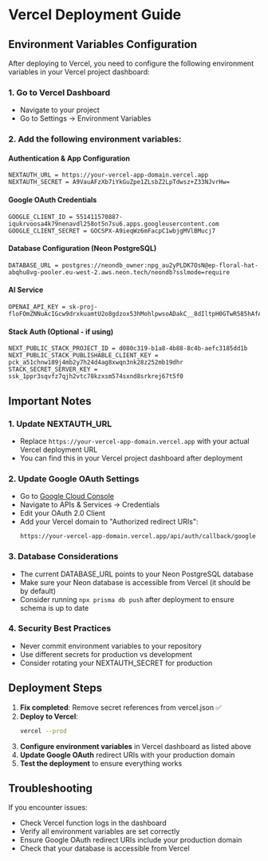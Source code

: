# Vercel Deployment Guide

## Environment Variables Configuration

After deploying to Vercel, you need to configure the following environment variables in your Vercel project dashboard:

### 1. Go to Vercel Dashboard
- Navigate to your project
- Go to Settings → Environment Variables

### 2. Add the following environment variables:

#### Authentication & App Configuration
```
NEXTAUTH_URL = https://your-vercel-app-domain.vercel.app
NEXTAUTH_SECRET = A9VauAFzXb7iYkGuZpe1ZLsbZ2LpTdwsz+Z33NJvrHw=
```

#### Google OAuth Credentials
```
GOOGLE_CLIENT_ID = 551411570887-iqukrvoosa4k79nenavdl258ot5n7su6.apps.googleusercontent.com
GOOGLE_CLIENT_SECRET = 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
```

#### Database Configuration (Neon PostgreSQL)
```
DATABASE_URL = postgres://neondb_owner:npg_au2yPLDK7OsN@ep-floral-hat-abqhu8vg-pooler.eu-west-2.aws.neon.tech/neondb?sslmode=require
```

#### AI Service
```
OPENAI_API_KEY = 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
```

#### Stack Auth (Optional - if using)
```
NEXT_PUBLIC_STACK_PROJECT_ID = d080c319-b1a8-4b88-8c4b-aefc3185dd1b
NEXT_PUBLIC_STACK_PUBLISHABLE_CLIENT_KEY = pck_a51chnw189j4mb2y7h24d4ag8xwqn3nk28z252mb19dhr
STACK_SECRET_SERVER_KEY = ssk_1ppr3sqvfz7qjh2vtc78kzxsm574sxnd8srkrej67t5f0
```

## Important Notes

### 1. Update NEXTAUTH_URL
- Replace `https://your-vercel-app-domain.vercel.app` with your actual Vercel deployment URL
- You can find this in your Vercel project dashboard after deployment

### 2. Update Google OAuth Settings
- Go to [Google Cloud Console](https://console.cloud.google.com/)
- Navigate to APIs & Services → Credentials
- Edit your OAuth 2.0 Client
- Add your Vercel domain to "Authorized redirect URIs":
  ```
  https://your-vercel-app-domain.vercel.app/api/auth/callback/google
  ```

### 3. Database Considerations
- The current DATABASE_URL points to your Neon PostgreSQL database
- Make sure your Neon database is accessible from Vercel (it should be by default)
- Consider running `npx prisma db push` after deployment to ensure schema is up to date

### 4. Security Best Practices
- Never commit environment variables to your repository
- Use different secrets for production vs development
- Consider rotating your NEXTAUTH_SECRET for production

## Deployment Steps

1. **Fix completed**: Remove secret references from vercel.json ✅
2. **Deploy to Vercel**: 
   ```bash
   vercel --prod
   ```
3. **Configure environment variables** in Vercel dashboard as listed above
4. **Update Google OAuth** redirect URIs with your production domain
5. **Test the deployment** to ensure everything works

## Troubleshooting

If you encounter issues:
- Check Vercel function logs in the dashboard
- Verify all environment variables are set correctly
- Ensure Google OAuth redirect URIs include your production domain
- Check that your database is accessible from Vercel
